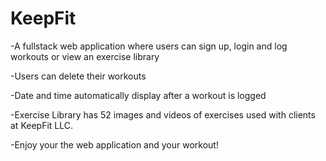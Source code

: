# KeepFit

-A fullstack web application where users can sign up, login and log workouts or view an exercise library

-Users can delete their workouts

-Date and time automatically display after a workout is logged

-Exercise Library has 52 images and videos of exercises used with clients at KeepFit LLC. 

-Enjoy your the web application and your workout!
